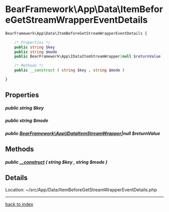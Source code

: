 # BearFramework\App\Data\ItemBeforeGetStreamWrapperEventDetails

```php
BearFramework\App\Data\ItemBeforeGetStreamWrapperEventDetails {

	/* Properties */
	public string $key
	public string $mode
	public BearFramework\App\IDataItemStreamWrapper|null $returnValue

	/* Methods */
	public __construct ( string $key , string $mode )

}
```

## Properties

##### public string $key

##### public string $mode

##### public [BearFramework\App\IDataItemStreamWrapper](bearframework.app.idataitemstreamwrapper.class.md)|null $returnValue

## Methods

##### public [__construct](bearframework.app.data.itembeforegetstreamwrappereventdetails.__construct.method.md) ( string $key , string $mode )

## Details

Location: ~/src/App/Data/ItemBeforeGetStreamWrapperEventDetails.php

---

[back to index](index.md)

